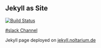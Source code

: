 Jekyll as Site
----------------


 [![Build Status](https://travis-ci.org/nolte/jekyll-site.svg?branch=master)](https://travis-ci.org/nolte/jekyll-site)      


[#slack Channel](https://noltarium.slack.com/messages/publicbuilds)


Jekyll page deployed on [jekyll.noltarium.de](http://jekyll.noltarium.de/)

